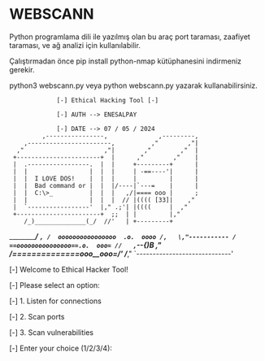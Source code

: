 # WEBSCANN


Python programlama dili ile yazılmış olan bu araç port taraması, zaafiyet taraması, ve ağ analizi için kullanılabilir. 

Çalıştırmadan önce pip install python-nmap kütüphanesini indirmeniz gerekir.

python3 webscann.py veya python webscann.py yazarak kullanabilirsiniz.


                 [-] Ethical Hacking Tool [-]
                 
                 [-] AUTH --> ENESALPAY
    
                 [-] DATE --> 07 / 05 / 2024   
             ,----------------,              ,---------,
        ,-----------------------,          ,"        ,"|
      ,"                      ,"|        ,"        ,"  |
     +-----------------------+  |      ,"        ,"    |
     |  .-----------------.  |  |     +---------+      |
     |  |                 |  |  |     | -==----'|      |
     |  |  I LOVE DOS!    |  |  |     |         |      |
     |  |  Bad command or |  |  |/----|`---=    |      |
     |  |  C:\>_          |  |  |   ,/|==== ooo |      ;
     |  |                 |  |  |  // |(((( [33]|    ,"
     |  `-----------------'  |," .;'| |((((     |  ,"
     +-----------------------+  ;;  | |         |,"     
        /_)______________(_/  //'   | +---------+
   ___________________________/___  `,
  /  oooooooooooooooo  .o.  oooo /,   \,"-----------
 / ==ooooooooooooooo==.o.  ooo= //   ,`\--{)B     ,"
/_==__==========__==_ooo__ooo=_/'   /___________,"
`-----------------------------'


[-] Welcome to Ethical Hacker Tool!

[-] Please select an option:

[-] 1. Listen for connections

[-] 2. Scan ports

[-] 3. Scan vulnerabilities

[-] Enter your choice (1/2/3/4): 
